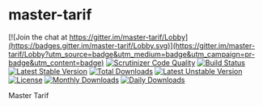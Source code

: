 # master-tarif

[![Join the chat at https://gitter.im/master-tarif/Lobby](https://badges.gitter.im/master-tarif/Lobby.svg)](https://gitter.im/master-tarif/Lobby?utm_source=badge&utm_medium=badge&utm_campaign=pr-badge&utm_content=badge)
[![Scrutinizer Code Quality](https://scrutinizer-ci.com/g/bantenprov/master-tarif/badges/quality-score.png?b=master)](https://scrutinizer-ci.com/g/bantenprov/master-tarif/?branch=master)
[![Build Status](https://scrutinizer-ci.com/g/bantenprov/master-tarif/badges/build.png?b=master)](https://scrutinizer-ci.com/g/bantenprov/master-tarif/build-status/master)
[![Latest Stable Version](https://poser.pugx.org/bantenprov/master-tarif/v/stable)](https://packagist.org/packages/bantenprov/master-tarif)
[![Total Downloads](https://poser.pugx.org/bantenprov/master-tarif/downloads)](https://packagist.org/packages/bantenprov/master-tarif)
[![Latest Unstable Version](https://poser.pugx.org/bantenprov/master-tarif/v/unstable)](https://packagist.org/packages/bantenprov/master-tarif)
[![License](https://poser.pugx.org/bantenprov/master-tarif/license)](https://packagist.org/packages/bantenprov/master-tarif)
[![Monthly Downloads](https://poser.pugx.org/bantenprov/master-tarif/d/monthly)](https://packagist.org/packages/bantenprov/master-tarif)
[![Daily Downloads](https://poser.pugx.org/bantenprov/master-tarif/d/daily)](https://packagist.org/packages/bantenprov/master-tarif)

Master Tarif
